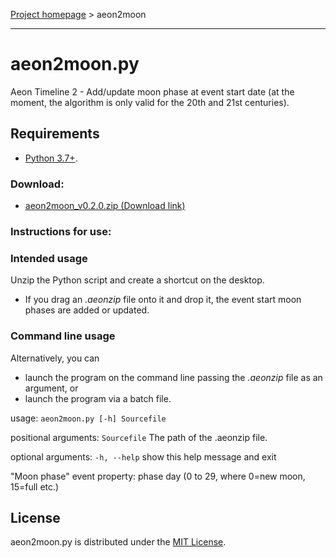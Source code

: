 [Project homepage](index) > aeon2moon

------------------------------------------------------------------

# aeon2moon.py

Aeon Timeline 2 - Add/update moon phase at event start date (at the moment, the algorithm is only valid for the 20th and 21st centuries).

## Requirements

- [Python 3.7+](https://www.python.org). 

### Download:

- [aeon2moon_v0.2.0.zip (Download link)](https://raw.githubusercontent.com/peter88213/paeon/main/aeon2moon/dist/aeon2moon_v0.2.0.zip)

### Instructions for use:

### Intended usage

Unzip the Python script and create a shortcut on the desktop. 
- If you drag an *.aeonzip* file onto it and drop it, the event start moon phases are added or updated. 

### Command line usage

Alternatively, you can

- launch the program on the command line passing the *.aeonzip* file as an argument, or
- launch the program via a batch file.

usage: `aeon2moon.py [-h] Sourcefile`

positional arguments:
  `Sourcefile`  The path of the .aeonzip file.

optional arguments:
  `-h, --help`  show this help message and exit
  
"Moon phase" event property: phase day (0 to 29, where 0=new moon, 15=full etc.)

## License

aeon2moon.py is distributed under the [MIT License](http://www.opensource.org/licenses/mit-license.php).